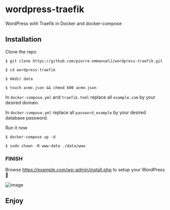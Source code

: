 # wordpress-traefik
WordPress with Traefik in Docker and docker-compose

## Installation

Clone the repo
```Shell
$ git clone https://github.com/pierre-emmanuelJ/wordpress-traefik.git
```
```Shell
$ cd wordpress-traefik
```
```Shell
$ mkdir data
```
```Shell
$ touch acme.json && chmod 600 acme.json
```

In `docker-compose.yml` and `traefik.toml` replace all `example.com` by your desired domain.

In `docker-compose.yml` replace all `password_example` by your desired database password.

Run it now

```Shell
$ docker-compose up -d
```

```Shell
$ sudo chown -R www-data ./data/www
```

### FINISH

Browse https://example.com/wp-admin/install.php to setup your WordPress :rocket:

![image](https://i.imgur.com/JpfTVYM.png)

## Enjoy
